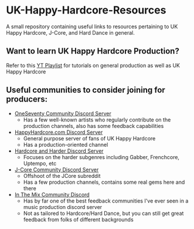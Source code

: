 # UK-Happy-Hardcore-Resources

A small repository containing useful links to resources pertaining to UK Happy Hardcore, J-Core, and Hard Dance in general.

## Want to learn UK Happy Hardcore Production?

Refer to this [YT Playlist](https://youtube.com/playlist?list=PLx8AJyqd8OBR7JpLa-cAU1o9tiY0T3jip) for tutorials on general production as well as UK Happy Hardcore

## Useful communities to consider joining for producers:

- [OneSeventy Community Discord Server](https://discord.gg/JJgJwUSYk3)
  - Has a few well-known artists who regularly contribute on the production channels, also has some feedback capabilities
- [HappyHardcore.com Discord Server](https://discord.gg/bvbMMQ7n)
  - General purpose server of fans of UK Happy Hardcore
  - Has a production-oriented channel
- [Hardcore and Harder Discord Server](https://discord.gg/sH7N7ArD2S)
  - Focuses on the harder subgenres including Gabber, Frenchcore, Uptempo, etc
- [J-Core Community Discord Server](https://discord.gg/AmexFVm7YX)
  - Offshoot of the JCore subreddit
  - Has a few production channels, contains some real gems here and there
- [In The Mix Community Discord](https://discord.gg/inthemix)
  - Has by far one of the best feedback communities I've ever seen in a music production discord server
  - Not as tailored to Hardcore/Hard Dance, but you can still get great feedback from folks of different backgrounds
